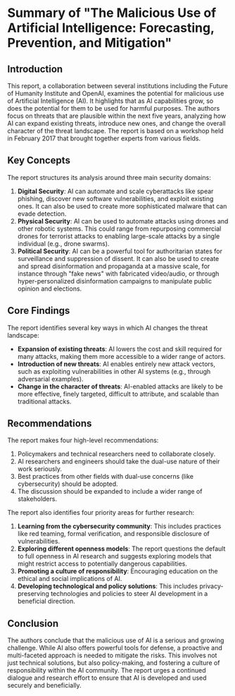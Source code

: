 # Summary of "The Malicious Use of Artificial Intelligence: Forecasting, Prevention, and Mitigation"

## Introduction

This report, a collaboration between several institutions including the Future of Humanity Institute and OpenAI, examines the potential for malicious use of Artificial Intelligence (AI). It highlights that as AI capabilities grow, so does the potential for them to be used for harmful purposes. The authors focus on threats that are plausible within the next five years, analyzing how AI can expand existing threats, introduce new ones, and change the overall character of the threat landscape. The report is based on a workshop held in February 2017 that brought together experts from various fields.

## Key Concepts

The report structures its analysis around three main security domains:

1.  **Digital Security**: AI can automate and scale cyberattacks like spear phishing, discover new software vulnerabilities, and exploit existing ones. It can also be used to create more sophisticated malware that can evade detection.
2.  **Physical Security**: AI can be used to automate attacks using drones and other robotic systems. This could range from repurposing commercial drones for terrorist attacks to enabling large-scale attacks by a single individual (e.g., drone swarms).
3.  **Political Security**: AI can be a powerful tool for authoritarian states for surveillance and suppression of dissent. It can also be used to create and spread disinformation and propaganda at a massive scale, for instance through "fake news" with fabricated video/audio, or through hyper-personalized disinformation campaigns to manipulate public opinion and elections.

## Core Findings

The report identifies several key ways in which AI changes the threat landscape:

*   **Expansion of existing threats**: AI lowers the cost and skill required for many attacks, making them more accessible to a wider range of actors.
*   **Introduction of new threats**: AI enables entirely new attack vectors, such as exploiting vulnerabilities in other AI systems (e.g., through adversarial examples).
*   **Change in the character of threats**: AI-enabled attacks are likely to be more effective, finely targeted, difficult to attribute, and scalable than traditional attacks.

## Recommendations

The report makes four high-level recommendations:

1.  Policymakers and technical researchers need to collaborate closely.
2.  AI researchers and engineers should take the dual-use nature of their work seriously.
3.  Best practices from other fields with dual-use concerns (like cybersecurity) should be adopted.
4.  The discussion should be expanded to include a wider range of stakeholders.

The report also identifies four priority areas for further research:

1.  **Learning from the cybersecurity community**: This includes practices like red teaming, formal verification, and responsible disclosure of vulnerabilities.
2.  **Exploring different openness models**: The report questions the default to full openness in AI research and suggests exploring models that might restrict access to potentially dangerous capabilities.
3.  **Promoting a culture of responsibility**: Encouraging education on the ethical and social implications of AI.
4.  **Developing technological and policy solutions**: This includes privacy-preserving technologies and policies to steer AI development in a beneficial direction.

## Conclusion

The authors conclude that the malicious use of AI is a serious and growing challenge. While AI also offers powerful tools for defense, a proactive and multi-faceted approach is needed to mitigate the risks. This involves not just technical solutions, but also policy-making, and fostering a culture of responsibility within the AI community. The report urges a continued dialogue and research effort to ensure that AI is developed and used securely and beneficially.